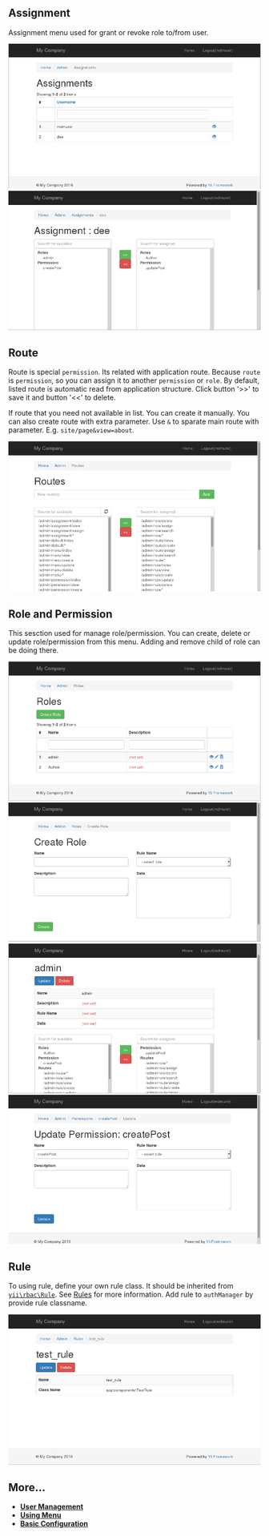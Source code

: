 Assignment
---------
Assignment menu used for grant or revoke role to/from user.

![Assignment](/docs/images/image01.png)
![Assignment](/docs/images/image02.png)

Route
-----
Route is special `permission`. Its related with application route. Because `route` is `permission`,
so you can assign it to another `permission` or `role`.
By default, listed route is automatic read from application structure.
Click button '>>' to save it and button '<<' to delete.

If route that you need not available in list. You can create it manually. You can also create route
with extra parameter. Use `&` to sparate main route with parameter. E.g. `site/page&view=about`.

![Route](/docs/images/image03.png)

Role and Permission
-------------------
This sesction used for manage role/permission. You can create, delete or update role/permission from this menu.
Adding and remove child of role can be doing there.

![Role](/docs/images/image04.png)
![Create Role](/docs/images/image05.png)
![Add Child](/docs/images/image06.png)
![Update Permission](/docs/images/image07.png)

Rule
----
To using rule, define your own rule class. It should be inherited from
[`yii\rbac\Rule`](http://www.yiiframework.com/doc-2.0/yii-rbac-rule.html).
See [Rules](http://www.yiiframework.com/doc-2.0/guide-security-authorization.html#using-rules) for more information.
Add rule to `authManager` by provide rule classname.

![Rule](/docs/images/image08.png)

More...
--------

- [**User Management**](user-management.md)
- [**Using Menu**](using-menu.md)
- [**Basic Configuration**](configuration.md)

